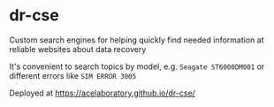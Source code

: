 # dr-cse 

Custom search engines for helping quickly find needed information at reliable websites about data recovery 

It's convenient to search topics by model, e.g. ```Seagate ST6000DM001‎``` or different errors like ```SIM ERROR 3005```

Deployed at https://acelaboratory.github.io/dr-cse/
